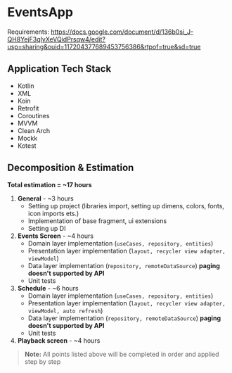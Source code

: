 # EventsApp

Requirements:
https://docs.google.com/document/d/136b0si_J-QH8YejF3qIyXeVQidPrsqw4/edit?usp=sharing&ouid=117204377689453756386&rtpof=true&sd=true

## Application Tech Stack
- Kotlin
- XML
- Koin
- Retrofit
- Coroutines
- MVVM
- Clean Arch
- Mockk
- Kotest

## Decomposition & Estimation

**Total estimation = ~17 hours**

1. **General** - ~3 hours
	-  Setting up project (libraries import, setting up dimens, colors, fonts, icon imports ets.)
	- Implementation of base fragment, ui extensions
	- Setting up DI
2. **Events Screen** - ~4 hours
	- Domain layer implementation (`useCases, repository, entities`)
	- Presentation layer implementation (`layout, recycler view adapter, viewModel`)
	- Data layer implementation (r`epository, remoteDataSource`) **paging doesn't supported by API**
	- Unit tests
3. **Schedule** - ~6 hours
	- Domain layer implementation (`useCases, repository, entities`)
	- Presentation layer implementation (`layout, recycler view adapter, viewModel, auto refresh`)
	- Data layer implementation (`repository, remoteDataSource`) **paging doesn't supported by API**
	- Unit tests
4. **Playback screen** - ~4 hours

> **Note:** All points listed above will be completed in order and applied step by step

